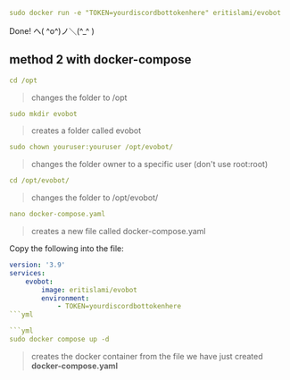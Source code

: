 ```yml
sudo docker run -e "TOKEN=yourdiscordbottokenhere" eritislami/evobot
```

Done! ヘ( ^o^)ノ＼(^_^ )

## method 2 with docker-compose

```yml
cd /opt
```

>changes the folder to /opt

```yml
sudo mkdir evobot
```

>creates a folder called evobot

```yml
sudo chown youruser:youruser /opt/evobot/
```

>changes the folder owner to a specific user (don't use root:root)

```yml
cd /opt/evobot/
```

>changes the folder to /opt/evobot/

```yml
nano docker-compose.yaml
```

>creates a new file called docker-compose.yaml

Copy the following into the file:

```yml
version: '3.9'
services:
    evobot:
        image: eritislami/evobot
        environment:
            - TOKEN=yourdiscordbottokenhere
```yml

```yml
sudo docker compose up -d
```

>creates the docker container from the file we have just created **docker-compose.yaml**